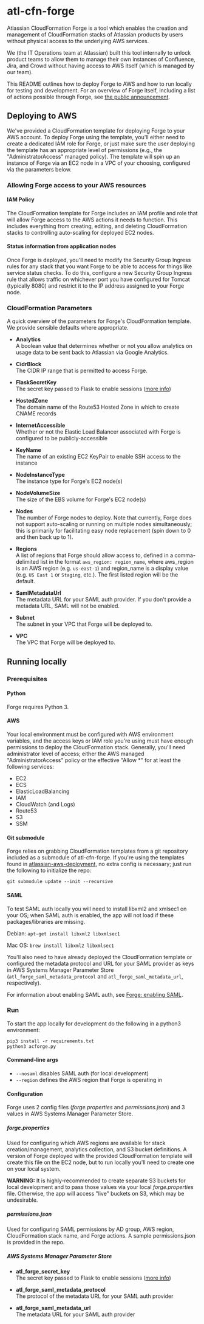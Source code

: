 # atl-cfn-forge

Atlassian CloudFormation Forge is a tool which enables the creation and management of CloudFormation stacks of Atlassian products by users without physical access to the underlying AWS services.

We (the IT Operations team at Atlassian) built this tool internally to unlock product teams to allow them to manage their own instances of Confluence, Jira, and Crowd without having access to AWS itself (which is managed by our team).

This README outlines how to deploy Forge to AWS and how to run locally for testing and development. For an overview of Forge itself, including a list of actions possible through Forge, see [the public announcement](https://community.atlassian.com/t5/Data-Center-articles/Introducing-Atlassian-CloudFormation-Forge/ba-p/881551).

## Deploying to AWS

We've provided a CloudFormation template for deploying Forge to your AWS account. To deploy Forge using the template, you'll either need to create a dedicated IAM role for Forge, or just make sure the user deploying the template has an appropriate level of permissions (e.g., the "AdministratorAccess" managed policy). The template will spin up an instance of Forge via an EC2 node in a VPC of your choosing, configured via the parameters below.

### Allowing Forge access to your AWS resources

#### IAM Policy

The CloudFormation template for Forge includes an IAM profile and role that will allow Forge access to the AWS actions it needs to function. This includes everything from creating, editing, and deleting CloudFormation stacks to controlling auto-scaling for deployed EC2 nodes.

#### Status information from application nodes

Once Forge is deployed, you'll need to modify the Security Group Ingress rules for any stack that you want Forge to be able to access for things like service status checks. To do this, configure a new Security Group Ingress rule that allows traffic on whichever port you have configured for Tomcat (typically 8080) and restrict it to the IP address assigned to your Forge node.

### CloudFormation Parameters

A quick overview of the parameters for Forge's CloudFormation template. We provide sensible defaults where appropriate.

* **Analytics**  
  A boolean value that determines whether or not you allow analytics on usage data to be sent back to Atlassian via Google Analytics.

* **CidrBlock**  
  The CIDR IP range that is permitted to access Forge.

* **FlaskSecretKey**  
  The secret key passed to Flask to enable sessions ([more info][1])

* **HostedZone**  
  The domain name of the Route53 Hosted Zone in which to create CNAME records

* **InternetAccessible**  
  Whether or not the Elastic Load Balancer associated with Forge is configured to be publicly-accessible

* **KeyName**  
  The name of an existing EC2 KeyPair to enable SSH access to the instance

* **NodeInstanceType**  
  The instance type for Forge's EC2 node(s)

* **NodeVolumeSize**  
  The size of the EBS volume for Forge's EC2 node(s)

* **Nodes**  
  The number of Forge nodes to deploy. Note that currently, Forge does not support auto-scaling or running on multiple nodes simultaneously; this is primarily for facilitating easy node replacement (spin down to 0 and then back up to 1).

* **Regions**  
  A list of regions that Forge should allow access to, defined in a comma-delimited list in the format `aws_region: region_name`, where aws_region is an AWS region (e.g. `us-east-1`) and region_name is a display value (e.g. `US East 1` or `Staging`, etc.). The first listed region will be the default.

* **SamlMetadataUrl**  
  The metadata URL for your SAML auth provider. If you don't provide a metadata URL, SAML will not be enabled.

* **Subnet**  
  The subnet in your VPC that Forge will be deployed to.

* **VPC**  
  The VPC that Forge will be deployed to.

## Running locally

### Prerequisites

#### Python

Forge requires Python 3.

#### AWS

Your local environment must be configured with AWS environment variables, and the access keys or IAM role you're using must have enough permissions to deploy the CloudFormation stack. Generally, you'll need administrator level of access; either the AWS managed "AdministratorAccess" policy or the effective "Allow *" for at least the following services:

* EC2
* ECS
* ElasticLoadBalancing
* IAM
* CloudWatch (and Logs)
* Route53
* S3
* SSM

#### Git submodule

Forge relies on grabbing CloudFormation templates from a git repository included as a submodule of atl-cfn-forge. If you're using the templates found in [atlassian-aws-deployment](https://bitbucket.org/atlassian/atlassian-aws-deployment), no extra config is necessary; just run the following to initialize the repo:

```
git submodule update --init --recursive
```

#### SAML

To test SAML auth locally you will need to install libxml2 and xmlsec1 on your OS; when SAML auth is enabled, the app will not load if these packages/libraries are missing.

Debian:
`apt-get install libxml2 libxmlsec1`

Mac OS:
`brew install libxml2 libxmlsec1`

You'll also need to have already deployed the CloudFormation template or configured the metadata protocol and URL for your SAML provider as keys in AWS Systems Manager Parameter Store (`atl_forge_saml_metadata_protocol` and `atl_forge_saml_metadata_url`, respectively).

For information about enabling SAML auth, see [Forge: enabling SAML](https://confluence.atlassian.com/kb/forge-enabling-saml-957138587.html).

### Run

To start the app locally for development do the following in a python3 environment: 

```
pip3 install -r requirements.txt
python3 acforge.py
```

#### Command-line args

* `--nosaml` disables SAML auth (for local development)
* `--region` defines the AWS region that Forge is operating in

#### Configuration

Forge uses 2 config files (_forge.properties_ and _permissions.json_) and 3 values in AWS Systems Manager Parameter Store.

##### _forge.properties_

Used for configuring which AWS regions are available for stack creation/management, analytics collection, and S3 bucket definitions. A version of Forge deployed with the provided CloudFormation template will create this file on the EC2 node, but to run locally you'll need to create one on your local system.

**WARNING:** It is highly-recommended to create separate S3 buckets for local development and to pass those values via your local _forge.properties_ file. Otherwise, the app will access "live" buckets on S3, which may be undesirable.

##### _permissions.json_

Used for configuring SAML permissions by AD group, AWS region, CloudFormation stack name, and Forge actions. A sample permissions.json is provided in the repo.

##### AWS Systems Manager Parameter Store

* **atl_forge_secret_key**  
  The secret key passed to Flask to enable sessions ([more info][1])

* **atl_forge_saml_metadata_protocol**  
  The protocol of the metadata URL for your SAML auth provider

* **atl_forge_saml_metadata_url**  
  The metadata URL for your SAML auth provider


[1]: https://bit.ly/2PRfJRk
